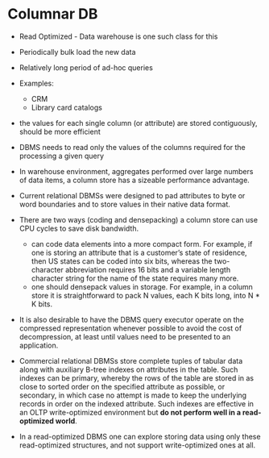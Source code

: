 # Columnar DB

- Read Optimized - Data warehouse is one such class for this
- Periodically bulk load the new data 
- Relatively long period of ad-hoc queries
- Examples:
    - CRM
    - Library card catalogs
        
 - the values for each single column (or attribute) are stored contiguously, should be more efficient

 - DBMS needs to read only the values of the columns required for the processing a given query

 - In warehouse environment, aggregates performed over large numbers of data items, a column store has a sizeable performance advantage. 

- Current relational DBMSs were designed to pad attributes to byte or word boundaries and to store values in their native data format. 

- There are two ways (coding and densepacking) a column store can use CPU cycles to save disk bandwidth. 
    - can code data elements into a more compact form. For example, if one is storing an attribute that is a customer’s state of residence, then US states can be coded into six bits, whereas the two-character abbreviation requires 16 bits and a variable length character string for the name of the state requires many more.
    - one should densepack values in storage. For example, in a column store it is straightforward to pack N values, each K bits long, into N * K bits.

 - It is also desirable to have the DBMS query executor operate on the compressed representation whenever possible to avoid the cost of decompression, at least until values need to be presented to an application. 

- Commercial relational DBMSs store complete tuples of tabular data along with auxiliary B-tree indexes on attributes in the table.
Such indexes can be primary, whereby the rows of the table are stored in as close to sorted order on the specified attribute as possible, or secondary, in which case no attempt is made to keep the underlying records in order on the indexed attribute.
Such indexes are effective in an OLTP write-optimized environment but **do not perform well in a read-optimized world**.

-  In a read-optimized DBMS one can explore storing data using only these read-optimized structures, and not support write-optimized ones at all.
